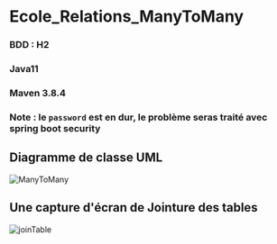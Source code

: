 # Ecole_Relations_ManyToMany
### BDD : H2 
### Java11
### Maven 3.8.4
### Note : le `password` est en dur, le problème seras traité avec spring boot security

## Diagramme de classe UML
![ManyToMany](https://user-images.githubusercontent.com/90509456/168298180-543d7aad-90dd-42d5-b25a-1e6a33b85ffe.jpg)

## Une capture d'écran de Jointure des tables 
![joinTable](https://user-images.githubusercontent.com/90509456/168298226-c898b44e-5f47-4185-8029-2317abf35b77.jpg)
